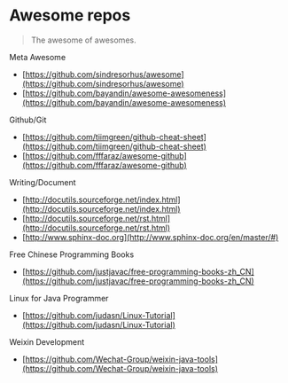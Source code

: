 # Awesome repos

> The awesome of awesomes.

Meta Awesome

- [https://github.com/sindresorhus/awesome](https://github.com/sindresorhus/awesome)
- [https://github.com/bayandin/awesome-awesomeness](https://github.com/bayandin/awesome-awesomeness)

Github/Git

- [https://github.com/tiimgreen/github-cheat-sheet](https://github.com/tiimgreen/github-cheat-sheet)
- [https://github.com/fffaraz/awesome-github](https://github.com/fffaraz/awesome-github)

Writing/Document

- [http://docutils.sourceforge.net/index.html](http://docutils.sourceforge.net/index.html)
- [http://docutils.sourceforge.net/rst.html](http://docutils.sourceforge.net/rst.html)
- [http://www.sphinx-doc.org](http://www.sphinx-doc.org/en/master/#)

Free Chinese Programming Books

- [https://github.com/justjavac/free-programming-books-zh_CN](https://github.com/justjavac/free-programming-books-zh_CN)

Linux for Java Programmer

- [https://github.com/judasn/Linux-Tutorial](https://github.com/judasn/Linux-Tutorial)

Weixin Development

- [https://github.com/Wechat-Group/weixin-java-tools](https://github.com/Wechat-Group/weixin-java-tools)